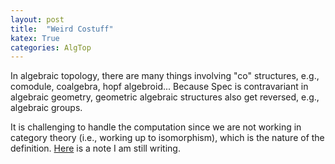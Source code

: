 ```yaml
---
layout: post
title:  "Weird Costuff"
katex: True
categories: AlgTop
---
```


In algebraic topology, there are many things involving "co" structures, e.g., comodule, coalgebra, hopf algebroid... Because Spec is contravariant in algebraic geometry, geometric algebraic structures also get reversed, e.g., algebraic groups. 

It is challenging to handle the computation since we are not working in category theory (i.e., working up to isomorphism), which is the nature of the definition. [Here](/assets/Costuff.pdf) is a note I am still writing.